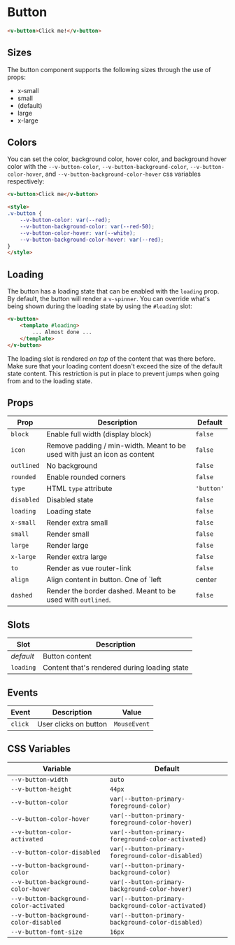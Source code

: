 # Button

```html
<v-button>Click me!</v-button>
```

## Sizes

The button component supports the following sizes through the use of props:

* x-small
* small
* (default)
* large
* x-large

## Colors

You can set the color, background color, hover color, and background hover color with the `--v-button-color`, `--v-button-background-color`, `--v-button-color-hover`, and `--v-button-background-color-hover` css variables respectively:

```html
<v-button>Click me</v-button>

<style>
.v-button {
	--v-button-color: var(--red);
	--v-button-background-color: var(--red-50);
	--v-button-color-hover: var(--white);
	--v-button-background-color-hover: var(--red);
}
</style>
```

## Loading

The button has a loading state that can be enabled with the `loading` prop. By default, the button will render a `v-spinner`. You can override what's being shown during the loading state by using the `#loading` slot:

```html
<v-button>
	<template #loading>
		... Almost done ...
	</template>
</v-button>
```

The loading slot is rendered _on top_ of the content that was there before. Make sure that your loading content doesn't exceed the size of the default state content. This restriction is put in place to prevent jumps when going from and to the loading state.

## Props

| Prop       | Description                                                               | Default    |
|------------|---------------------------------------------------------------------------|------------|
| `block`    | Enable full width (display block)                                         | `false`    |
| `icon`     | Remove padding / min-width. Meant to be used with just an icon as content | `false`    |
| `outlined` | No background                                                             | `false`    |
| `rounded`  | Enable rounded corners                                                    | `false`    |
| `type`     | HTML `type` attribute                                                     | `'button'` |
| `disabled` | Disabled state                                                            | `false`    |
| `loading`  | Loading state                                                             | `false`    |
| `x-small`  | Render extra small                                                        | `false`    |
| `small`    | Render small                                                              | `false`    |
| `large`    | Render large                                                              | `false`    |
| `x-large`  | Render extra large                                                        | `false`    |
| `to`       | Render as vue router-link                                                 | `false`    |
| `align`    | Align content in button. One of `left | center | right`                   | `'center'` |
| `dashed`   | Render the border dashed. Meant to be used with `outlined`.               | `false`    |

## Slots

| Slot      | Description                                  |
|-----------|----------------------------------------------|
| _default_ | Button content                               |
| `loading` | Content that's rendered during loading state |

## Events

| Event   | Description           | Value        |
|---------|-----------------------|--------------|
| `click` | User clicks on button | `MouseEvent` |

## CSS Variables

| Variable                                | Default                                            |
|-----------------------------------------|----------------------------------------------------|
| `--v-button-width`                      | `auto`                                             |
| `--v-button-height`                     | `44px`                                             |
| `--v-button-color`                      | `var(--button-primary-foreground-color)`           |
| `--v-button-color-hover`                | `var(--button-primary-foreground-color-hover)`     |
| `--v-button-color-activated`            | `var(--button-primary-foreground-color-activated)` |
| `--v-button-color-disabled`             | `var(--button-primary-foreground-color-disabled)`  |
| `--v-button-background-color`           | `var(--button-primary-background-color)`           |
| `--v-button-background-color-hover`     | `var(--button-primary-background-color-hover)`     |
| `--v-button-background-color-activated` | `var(--button-primary-background-color-activated)` |
| `--v-button-background-color-disabled`  | `var(--button-primary-background-color-disabled)`  |
| `--v-button-font-size`                  | `16px`                                             |
